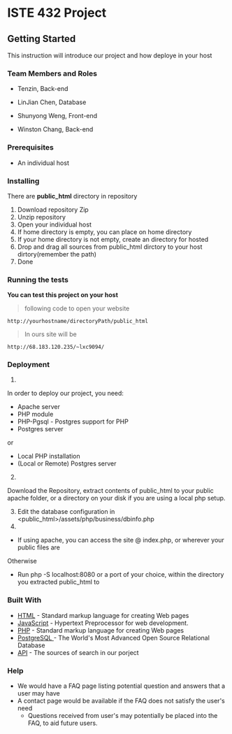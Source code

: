 # ISTE 432 Project
## Getting Started
This instruction will introduce our project and how deploye in your host

### Team Members and Roles
- Tenzin, Back-end

- LinJian Chen, Database

- Shunyong Weng, Front-end

- Winston Chang, Back-end

### Prerequisites
- An individual host

### Installing
There are __public_html__ directory in repository

1. Download repository Zip
2. Unzip repository
3. Open your individual host
4. If home directory is empty, you can place on home directory
5. If your home directory is not empty, create an directory for hosted
6. Drop and drag all sources from public_html dirctory to your host dirtory(remember the path)
7. Done

### Running the tests
__You can test this project on your host__ 
> following code to open your website
```
http://yourhostname/directoryPath/public_html
```
> In ours site will be

```
http://68.183.120.235/~lxc9094/
```

### Deployment
1. 
In order to deploy our project, you need:
- Apache server
- PHP module
- PHP-Pgsql - Postgres support for PHP
- Postgres server

or
- Local PHP installation
- (Local or Remote) Postgres server

2.
Download the Repository, extract contents of public_html to your public apache folder, or a directory on your disk if you are using a local php setup.

3. Edit the database configuration in <public_html>/assets/php/business/dbinfo.php
4. 
* If using apache, you can access the site @ index.php, or wherever your public files are

Otherwise

* Run php -S localhost:8080 or a port of your choice, within the directory you extracted public_html to


### Built With
* [HTML](https://www.w3schools.com/html/html_intro.asp) - Standard markup language for creating Web pages
* [JavaScript](https://www.w3schools.com/js/) - Hypertext Preprocessor for web development.
* [PHP](https://en.wikipedia.org/wiki/PHP) - Standard markup language for creating Web pages
* [PostgreSQL ](https://www.postgresql.org/) - The World's Most Advanced Open Source Relational Database
* [API]() - The sources of search in our porject

### Help
* We would have a FAQ page listing potential question and answers that a user may have
* A contact page would be available if the FAQ does not satisfy the user's need
  * Questions received from user's may potentially be placed into the FAQ, to aid future users.

